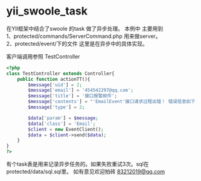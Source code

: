 # yii_swoole_task
在YII框架中结合了swoole 的task 做了异步处理。
本例中 主要用到  
1、protected/commands/ServerCommand.php 用来做server。  
2、protected/event/下的文件 这里是在异步中的具体实现。

客户端调用参照 TestController 
```php
<?php
class TestController extends Controller{
    public function actionTT(){
        $message['uid'] = 2;
        $message['email'] = '454542297@qq.com';
        $message['title'] = '接口报警邮件';
        $message['contents'] = "'EmailEvent'接口请求过程出错！ 错误信息如下：err_no:'00000' err_msg:'测试队列' 请求参数为:'[]'";
        $message['type'] = 2;

        $data['param'] = $message;
        $data['class'] = 'Email';
        $client = new EventClient();
        $data = $client->send($data);
    }
}
?>
```

有个task表是用来记录异步任务的。如果失败重试3次。sql在protected/data/sql.sql里。
如有意见欢迎拍砖  83212019@qq.com
